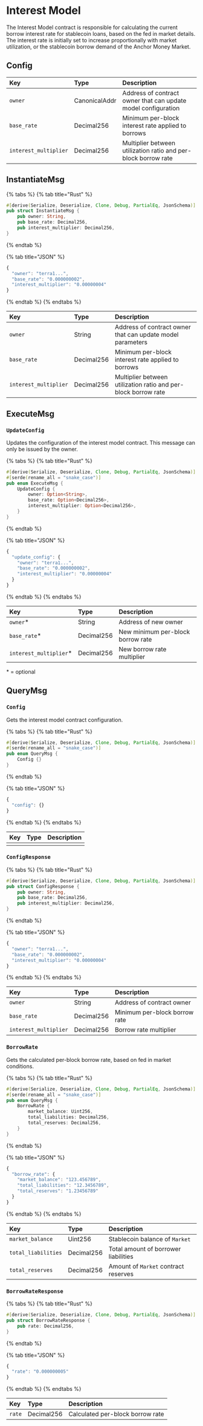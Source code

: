 # Interest Model

The Interest Model contract is responsible for calculating the current borrow interest rate for stablecoin loans, based on the fed in market details. The interest rate is initially set to increase proportionally with market utilization, or the stablecoin borrow demand of the Anchor Money Market.

## Config

| Key | Type | Description |
| :--- | :--- | :--- |
| `owner` | CanonicalAddr | Address of contract owner that can update model configuration |
| `base_rate` | Decimal256 | Minimum per-block interest rate applied to borrows |
| `interest_multiplier` | Decimal256 | Multiplier between utilization ratio and per-block borrow rate |

## InstantiateMsg

{% tabs %}
{% tab title="Rust" %}
```rust
#[derive(Serialize, Deserialize, Clone, Debug, PartialEq, JsonSchema)]
pub struct InstantiateMsg {
    pub owner: String, 
    pub base_rate: Decimal256, 
    pub interest_multiplier: Decimal256, 
}
```
{% endtab %}

{% tab title="JSON" %}
```javascript
{
  "owner": "terra1...", 
  "base_rate": "0.000000002", 
  "interest_multiplier": "0.00000004" 
}
```
{% endtab %}
{% endtabs %}

| Key | Type | Description |
| :--- | :--- | :--- |
| `owner` | String | Address of contract owner that can update model parameters |
| `base_rate` | Decimal256 | Minimum per-block interest rate applied to borrows |
| `interest_multiplier` | Decimal256 | Multiplier between utilization ratio and per-block borrow rate |

## ExecuteMsg

### `UpdateConfig`

Updates the configuration of the interest model contract. This message can only be issued by the owner.

{% tabs %}
{% tab title="Rust" %}
```rust
#[derive(Serialize, Deserialize, Clone, Debug, PartialEq, JsonSchema)]
#[serde(rename_all = "snake_case")]
pub enum ExecuteMsg {
    UpdateConfig {
        owner: Option<String>, 
        base_rate: Option<Decimal256>, 
        interest_multiplier: Option<Decimal256>, 
    }
}
```
{% endtab %}

{% tab title="JSON" %}
```javascript
{
  "update_config": {
    "owner": "terra1...", 
    "base_rate": "0.000000002", 
    "interest_multiplier": "0.00000004" 
  }
}
```
{% endtab %}
{% endtabs %}

| Key | Type | Description |
| :--- | :--- | :--- |
| `owner`\* | String | Address of new owner |
| `base_rate`\* | Decimal256 | New minimum per-block borrow rate |
| `interest_multiplier`\* | Decimal256 | New borrow rate multiplier |

\* = optional

## QueryMsg

### `Config`

Gets the interest model contract configuration.

{% tabs %}
{% tab title="Rust" %}
```rust
#[derive(Serialize, Deserialize, Clone, Debug, PartialEq, JsonSchema)]
#[serde(rename_all = "snake_case")]
pub enum QueryMsg {
    Config {}
}
```
{% endtab %}

{% tab title="JSON" %}
```javascript
{
  "config": {}
}
```
{% endtab %}
{% endtabs %}

| Key | Type | Description |
| :--- | :--- | :--- |
|  |  |  |

### `ConfigResponse`

{% tabs %}
{% tab title="Rust" %}
```rust
#[derive(Serialize, Deserialize, Clone, Debug, PartialEq, JsonSchema)]
pub struct ConfigResponse {
    pub owner: String, 
    pub base_rate: Decimal256, 
    pub interest_multiplier: Decimal256, 
}
```
{% endtab %}

{% tab title="JSON" %}
```javascript
{
  "owner": "terra1...", 
  "base_rate": "0.000000002", 
  "interest_multiplier": "0.00000004" 
}
```
{% endtab %}
{% endtabs %}

| Key | Type | Description |
| :--- | :--- | :--- |
| `owner` | String | Address of contract owner |
| `base_rate` | Decimal256 | Minimum per-block borrow rate |
| `interest_multiplier` | Decimal256 | Borrow rate multiplier |

### `BorrowRate`

Gets the calculated per-block borrow rate, based on fed in market conditions.

{% tabs %}
{% tab title="Rust" %}
```rust
#[derive(Serialize, Deserialize, Clone, Debug, PartialEq, JsonSchema)]
#[serde(rename_all = "snake_case")]
pub enum QueryMsg {
    BorrowRate {
        market_balance: Uint256, 
        total_liabilities: Decimal256, 
        total_reserves: Decimal256, 
    }
}
```
{% endtab %}

{% tab title="JSON" %}
```javascript
{
  "borrow_rate": {
    "market_balance": "123.456789", 
    "total_liabilities": "12.3456789", 
    "total_reserves": "1.23456789" 
  }
}
```
{% endtab %}
{% endtabs %}

| Key | Type | Description |
| :--- | :--- | :--- |
| `market_balance` | Uint256 | Stablecoin balance of `Market` |
| `total_liabilities` | Decimal256 | Total amount of borrower liabilities |
| `total_reserves` | Decimal256 | Amount of `Market` contract reserves |

### `BorrowRateResponse`

{% tabs %}
{% tab title="Rust" %}
```rust
#[derive(Serialize, Deserialize, Clone, Debug, PartialEq, JsonSchema)]
pub struct BorrowRateResponse {
    pub rate: Decimal256, 
}
```
{% endtab %}

{% tab title="JSON" %}
```javascript
{
  "rate": "0.000000005" 
}
```
{% endtab %}
{% endtabs %}

| Key | Type | Description |
| :--- | :--- | :--- |
| `rate` | Decimal256 | Calculated per-block borrow rate |

